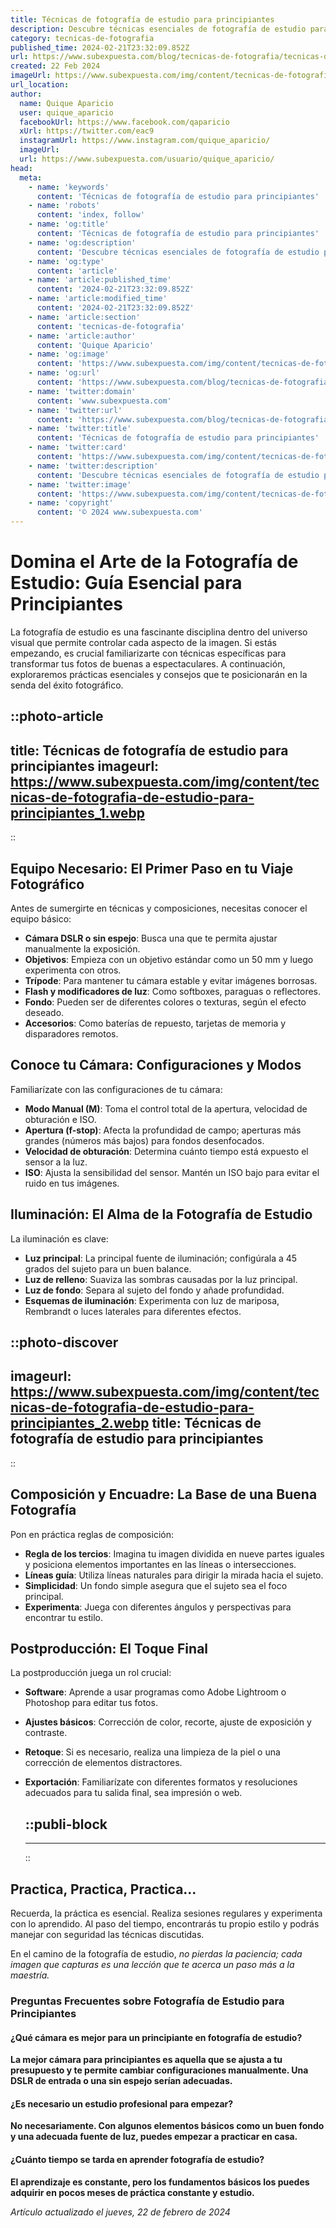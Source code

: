 ```yaml
---
title: Técnicas de fotografía de estudio para principiantes
description: Descubre técnicas esenciales de fotografía de estudio para principiantes. Mejora tus tomas con consejos prácticos y sencillos de aplicar.
category: tecnicas-de-fotografia
published_time: 2024-02-21T23:32:09.852Z
url: https://www.subexpuesta.com/blog/tecnicas-de-fotografia/tecnicas-de-fotografia-de-estudio-para-principiantes
created: 22 Feb 2024
imageUrl: https://www.subexpuesta.com/img/content/tecnicas-de-fotografia-de-estudio-para-principiantes_1.webp
url_location:
author:
  name: Quique Aparicio
  user: quique_aparicio
  facebookUrl: https://www.facebook.com/qaparicio
  xUrl: https://twitter.com/eac9
  instagramUrl: https://www.instagram.com/quique_aparicio/
  imageUrl: 
  url: https://www.subexpuesta.com/usuario/quique_aparicio/
head:
  meta:
    - name: 'keywords'
      content: 'Técnicas de fotografía de estudio para principiantes'
    - name: 'robots'
      content: 'index, follow'
    - name: 'og:title'
      content: 'Técnicas de fotografía de estudio para principiantes'
    - name: 'og:description'
      content: 'Descubre técnicas esenciales de fotografía de estudio para principiantes. Mejora tus tomas con consejos prácticos y sencillos de aplicar.'
    - name: 'og:type'
      content: 'article'
    - name: 'article:published_time'
      content: '2024-02-21T23:32:09.852Z'
    - name: 'article:modified_time'
      content: '2024-02-21T23:32:09.852Z'
    - name: 'article:section'
      content: 'tecnicas-de-fotografia'
    - name: 'article:author'
      content: 'Quique Aparicio'
    - name: 'og:image'
      content: 'https://www.subexpuesta.com/img/content/tecnicas-de-fotografia-de-estudio-para-principiantes_1.webp'
    - name: 'og:url'
      content: 'https://www.subexpuesta.com/blog/tecnicas-de-fotografia/tecnicas-de-fotografia-de-estudio-para-principiantes'
    - name: 'twitter:domain'
      content: 'www.subexpuesta.com'
    - name: 'twitter:url'
      content: 'https://www.subexpuesta.com/blog/tecnicas-de-fotografia/tecnicas-de-fotografia-de-estudio-para-principiantes'
    - name: 'twitter:title'
      content: 'Técnicas de fotografía de estudio para principiantes'
    - name: 'twitter:card'
      content: 'https://www.subexpuesta.com/img/content/tecnicas-de-fotografia-de-estudio-para-principiantes_1.webp'
    - name: 'twitter:description'
      content: 'Descubre técnicas esenciales de fotografía de estudio para principiantes. Mejora tus tomas con consejos prácticos y sencillos de aplicar.'
    - name: 'twitter:image'
      content: 'https://www.subexpuesta.com/img/content/tecnicas-de-fotografia-de-estudio-para-principiantes_1.webp'
    - name: 'copyright'
      content: '© 2024 www.subexpuesta.com'
---
```

# Domina el Arte de la Fotografía de Estudio: Guía Esencial para Principiantes

La fotografía de estudio es una fascinante disciplina dentro del universo visual que permite controlar cada aspecto de la imagen. Si estás empezando, es crucial familiarizarte con técnicas específicas para transformar tus fotos de buenas a espectaculares. A continuación, exploraremos prácticas esenciales y consejos que te posicionarán en la senda del éxito fotográfico.


::photo-article
---
title: Técnicas de fotografía de estudio para principiantes
imageurl: https://www.subexpuesta.com/img/content/tecnicas-de-fotografia-de-estudio-para-principiantes_1.webp
---
::


## Equipo Necesario: El Primer Paso en tu Viaje Fotográfico
Antes de sumergirte en técnicas y composiciones, necesitas conocer el equipo básico:

- **Cámara DSLR o sin espejo**: Busca una que te permita ajustar manualmente la exposición.
- **Objetivos**: Empieza con un objetivo estándar como un 50 mm y luego experimenta con otros.
- **Trípode**: Para mantener tu cámara estable y evitar imágenes borrosas.
- **Flash y modificadores de luz**: Como softboxes, paraguas o reflectores.
- **Fondo**: Pueden ser de diferentes colores o texturas, según el efecto deseado.
- **Accesorios**: Como baterías de repuesto, tarjetas de memoria y disparadores remotos.

## Conoce tu Cámara: Configuraciones y Modos
Familiarízate con las configuraciones de tu cámara:

- **Modo Manual (M)**: Toma el control total de la apertura, velocidad de obturación e ISO.
- **Apertura (f-stop)**: Afecta la profundidad de campo; aperturas más grandes (números más bajos) para fondos desenfocados.
- **Velocidad de obturación**: Determina cuánto tiempo está expuesto el sensor a la luz.
- **ISO**: Ajusta la sensibilidad del sensor. Mantén un ISO bajo para evitar el ruido en tus imágenes.

## Iluminación: El Alma de la Fotografía de Estudio
La iluminación es clave:

- **Luz principal**: La principal fuente de iluminación; configúrala a 45 grados del sujeto para un buen balance.
- **Luz de relleno**: Suaviza las sombras causadas por la luz principal.
- **Luz de fondo**: Separa al sujeto del fondo y añade profundidad.
- **Esquemas de iluminación**: Experimenta con luz de mariposa, Rembrandt o luces laterales para diferentes efectos.


::photo-discover
---
imageurl: https://www.subexpuesta.com/img/content/tecnicas-de-fotografia-de-estudio-para-principiantes_2.webp
title: Técnicas de fotografía de estudio para principiantes
---
::


## Composición y Encuadre: La Base de una Buena Fotografía
Pon en práctica reglas de composición:

- **Regla de los tercios**: Imagina tu imagen dividida en nueve partes iguales y posiciona elementos importantes en las líneas o intersecciones.
- **Líneas guía**: Utiliza líneas naturales para dirigir la mirada hacia el sujeto.
- **Simplicidad**: Un fondo simple asegura que el sujeto sea el foco principal.
- **Experimenta**: Juega con diferentes ángulos y perspectivas para encontrar tu estilo.

## Postproducción: El Toque Final
La postproducción juega un rol crucial:

- **Software**: Aprende a usar programas como Adobe Lightroom o Photoshop para editar tus fotos.
- **Ajustes básicos**: Corrección de color, recorte, ajuste de exposición y contraste.
- **Retoque**: Si es necesario, realiza una limpieza de la piel o una corrección de elementos distractores.
- **Exportación**: Familiarízate con diferentes formatos y resoluciones adecuados para tu salida final, sea impresión o web.


  ::publi-block
  ---
  ---
  ::
  
  
## Practica, Practica, Practica...
Recuerda, la práctica es esencial. Realiza sesiones regulares y experimenta con lo aprendido. Al paso del tiempo, encontrarás tu propio estilo y podrás manejar con seguridad las técnicas discutidas.

En el camino de la fotografía de estudio, *no pierdas la paciencia; cada imagen que capturas es una lección que te acerca un paso más a la maestría.*

### Preguntas Frecuentes sobre Fotografía de Estudio para Principiantes

#### ¿Qué cámara es mejor para un principiante en fotografía de estudio?
**La mejor cámara para principiantes es aquella que se ajusta a tu presupuesto y te permite cambiar configuraciones manualmente. Una DSLR de entrada o una sin espejo serían adecuadas.**

#### ¿Es necesario un estudio profesional para empezar?
**No necesariamente. Con algunos elementos básicos como un buen fondo y una adecuada fuente de luz, puedes empezar a practicar en casa.**

#### ¿Cuánto tiempo se tarda en aprender fotografía de estudio?
**El aprendizaje es constante, pero los fundamentos básicos los puedes adquirir en pocos meses de práctica constante y estudio.**

_Artículo actualizado el jueves, 22 de febrero de 2024_